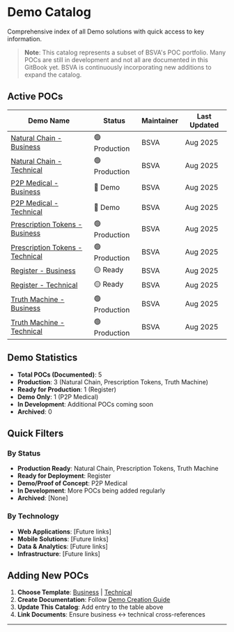 # Demo Catalog

Comprehensive index of all Demo solutions with quick access to key information.

> **Note**: This catalog represents a subset of BSVA's POC portfolio. Many POCs are still in development and not all are documented in this GitBook yet. BSVA is continuously incorporating new additions to expand the catalog.

## Active POCs

| Demo Name                             | Status        | Maintainer | Last Updated |
|---------------------------------------|---------------|------------|--------------|
| [Natural Chain - Business](demo-catalog/natural-chain/business-natural-chain.md)       | 🟢 Production | BSVA       | Aug 2025     |
| [Natural Chain - Technical](demo-catalog/natural-chain/technical-natural-chain.md)     | 🟢 Production | BSVA       | Aug 2025     |
| [P2P Medical - Business](demo-catalog/p2p-medical/business-p2p-medical.md)            | 🔵 Demo       | BSVA       | Aug 2025     |
| [P2P Medical - Technical](demo-catalog/p2p-medical/technical-p2p-medical.md)          | 🔵 Demo       | BSVA       | Aug 2025     |
| [Prescription Tokens - Business](demo-catalog/prescription-tokens/business-prescription-tokens.md) | 🟢 Production | BSVA | Aug 2025     |
| [Prescription Tokens - Technical](demo-catalog/prescription-tokens/technical-prescription-tokens.md) | 🟢 Production | BSVA | Aug 2025     |
| [Register - Business](demo-catalog/register/business-register.md)                     | 🟡 Ready      | BSVA       | Aug 2025     |
| [Register - Technical](demo-catalog/register/technical-register.md)                   | 🟡 Ready      | BSVA       | Aug 2025     |
| [Truth Machine - Business](demo-catalog/truth-machine/business-truth-machine.md)      | 🟢 Production | BSVA       | Aug 2025     |
| [Truth Machine - Technical](demo-catalog/truth-machine/technical-truth-machine.md)    | 🟢 Production | BSVA       | Aug 2025     |

## Demo Statistics

- **Total POCs (Documented)**: 5
- **Production**: 3 (Natural Chain, Prescription Tokens, Truth Machine)
- **Ready for Production**: 1 (Register)
- **Demo Only**: 1 (P2P Medical)
- **In Development**: Additional POCs coming soon
- **Archived**: 0

## Quick Filters

### By Status
- **Production Ready**: Natural Chain, Prescription Tokens, Truth Machine
- **Ready for Deployment**: Register
- **Demo/Proof of Concept**: P2P Medical
- **In Development**: More POCs being added regularly
- **Archived**: [None]

### By Technology
- **Web Applications**: [Future links]
- **Mobile Solutions**: [Future links]
- **Data & Analytics**: [Future links]
- **Infrastructure**: [Future links]

## Adding New POCs

1. **Choose Template**: [Business](../templates/demos/business-template.md) | [Technical](../templates/demos/technical-template.md)
2. **Create Documentation**: Follow [Demo Creation Guide](../getting-started/creating-pocs.md)
3. **Update This Catalog**: Add entry to the table above
4. **Link Documents**: Ensure business ↔ technical cross-references

---
